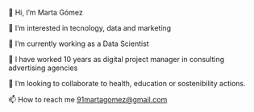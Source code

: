 👋 Hi, I’m Marta Gómez

👀 I’m interested in tecnology, data and marketing

🌱 I’m currently working as a Data Scientist 

🎯 I have worked 10 years as digital project manager in consulting advertising agencies

💞️ I’m looking to collaborate to health, education or sostenibility actions.

📫 How to reach me 91martagomez@gmail.com
